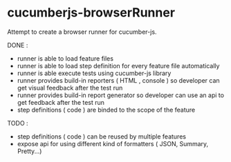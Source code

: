 cucumberjs-browserRunner
========================

Attempt to create a browser runner for cucumber-js.

DONE :
- runner is able to load feature files
- runner is able to load step definition for every feature file automatically
- runner is able execute tests using cucumber-js library
- runner provides build-in reporters ( HTML , console ) so developer can get visual feedback after the test run
- runner provides build-in report generator so developer can use an api to get feedback after the test run
- step definitions ( code ) are binded to the scope of the feature

TODO :
- step definitions ( code ) can be reused by multiple features
- expose api for using different kind of formatters ( JSON, Summary, Pretty...)
